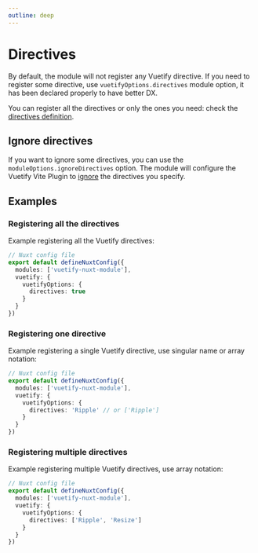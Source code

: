 ```yaml
---
outline: deep
---
```


# Directives

By default, the module will not register any Vuetify directive. If you need to register some directive, use `vuetifyOptions.directives` module option, it has been declared properly to have better DX.

You can register all the directives or only the ones you need: check the [directives definition](https://github.com/userquin/vuetify-nuxt-module/blob/main/src/types.ts#L91-L92).

## Ignore directives <Badge type="tip" text="from v0.15.1" />

If you want to ignore some directives, you can use the `moduleOptions.ignoreDirectives` option. The module will configure the Vuetify Vite Plugin to [ignore](https://github.com/vuetifyjs/vuetify-loader/tree/master/packages/vite-plugin#ignoring-components-or-directives) the directives you specify.

## Examples

### Registering all the directives

Example registering all the Vuetify directives:

```ts
// Nuxt config file
export default defineNuxtConfig({
  modules: ['vuetify-nuxt-module'],
  vuetify: {
    vuetifyOptions: {
      directives: true
    }
  }
})
```

### Registering one directive

Example registering a single Vuetify directive, use singular name or array notation:
```ts
// Nuxt config file
export default defineNuxtConfig({
  modules: ['vuetify-nuxt-module'],
  vuetify: {
    vuetifyOptions: {
      directives: 'Ripple' // or ['Ripple']
    }
  }
})
```

### Registering multiple directives

Example registering multiple Vuetify directives, use array notation:
```ts
// Nuxt config file
export default defineNuxtConfig({
  modules: ['vuetify-nuxt-module'],
  vuetify: {
    vuetifyOptions: {
      directives: ['Ripple', 'Resize']
    }
  }
})
```

